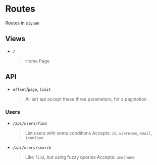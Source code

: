 # Routes

Routes in `siyuan`

## Views

- `/`
	> Home Page

## API

- `offset`/`page`, `limit`
	> All `GET` api accept these three parameters,
	for a pagination.

### Users

- `/api/users/find`
	> List users with some conditions
	Accepts: `id`, `username`, `email`, `isonline`

- `/api/users/search`
	> Like `find`, but using fuzzy queries
	Accepts: `username`
